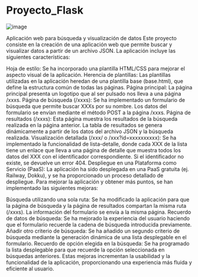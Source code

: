 # Proyecto_Flask

![image](https://github.com/K1K04/Proyecto_Flask/assets/95848578/f034a8fe-8bf9-4239-81ab-8689a621f8b7)


Aplicación web para búsqueda y visualización de datos
Este proyecto consiste en la creación de una aplicación web que permite buscar y visualizar datos a partir de un archivo JSON. La aplicación incluye las siguientes características:

Hoja de estilo: Se ha incorporado una plantilla HTML/CSS para mejorar el aspecto visual de la aplicación.
Herencia de plantillas: Las plantillas utilizadas en la aplicación heredan de una plantilla base (base.html), que define la estructura común de todas las páginas.
Página principal: La página principal presenta un logotipo que al ser pulsado nos lleva a una página /xxxs.
Página de búsqueda (/xxxs): Se ha implementado un formulario de búsqueda que permite buscar XXXs por su nombre. Los datos del formulario se envían mediante el método POST a la página /xxxs.
Página de resultados (/xxxs): Esta página muestra los resultados de la búsqueda realizada en la página anterior. La tabla de resultados se genera dinámicamente a partir de los datos del archivo JSON y la búsqueda realizada.
Visualización detallada (/xxx/<identificador> o /xxx?id=xxxxxxxxxx): Se ha implementado la funcionalidad de lista-detalle, donde cada XXX de la lista tiene un enlace que lleva a una página de detalle que muestra todos los datos del XXX con el identificador correspondiente. Si el identificador no existe, se devuelve un error 404.
Despliegue en una Plataforma como Servicio (PaaS): La aplicación ha sido desplegada en una PaaS gratuita (ej. Railway, Dokku), y se ha proporcionado un proceso detallado de despliegue.
Para mejorar la aplicación y obtener más puntos, se han implementado las siguientes mejoras:

Búsqueda utilizando una sola ruta: Se ha modificado la aplicación para que la página de búsqueda y la página de resultados compartan la misma ruta (/xxxs). La información del formulario se envía a la misma página.
Recuerdo de datos de búsqueda: Se ha mejorado la experiencia del usuario haciendo que el formulario recuerde la cadena de búsqueda introducida previamente.
Añadir otro criterio de búsqueda: Se ha añadido un segundo criterio de búsqueda mediante la generación dinámica de una lista desplegable en el formulario.
Recuerdo de opción elegida en la búsqueda: Se ha programado la lista desplegable para que recuerde la opción seleccionada en búsquedas anteriores.
Estas mejoras incrementan la usabilidad y la funcionalidad de la aplicación, proporcionando una experiencia más fluida y eficiente al usuario.
